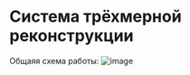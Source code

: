 # Система трёхмерной реконструкции
Общаяя схема работы:
![image](https://github.com/Andrew-Zlobin/SGM_OPT/assets/71691967/939609d5-2b36-4b6f-8d37-e9f15bc8610c)



